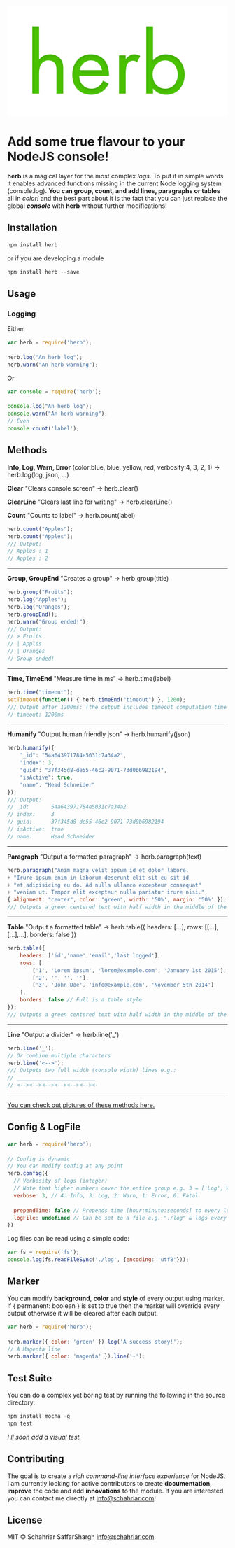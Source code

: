 ![Herbal Logo](logo.png)

Add some true flavour to your **NodeJS** console!
======

**herb** is a magical layer for the most complex *logs*. To put it in simple words it enables advanced functions missing in the current Node logging system (console.log). **You can group, count, and add lines, paragraphs or tables** all in *color!* and the best part about it is the fact that you can just replace the global ***console*** with **herb** without further modifications!

## Installation
```javascript
npm install herb
```
or if you are developing a module
```javascript
npm install herb --save
```

## Usage
### Logging
Either
```javascript
var herb = require('herb');

herb.log("An herb log");
herb.warn("An herb warning");
```
Or
```javascript
var console = require('herb');

console.log("An herb log");
console.warn("An herb warning");
// Even
console.count('label');
```

## Methods
**Info, Log, Warn, Error** (color:blue, blue, yellow, red, verbosity:4, 3, 2, 1) -> herb.log(log, json, ...)

**Clear** "Clears console screen" -> herb.clear()

**ClearLine** "Clears last line for writing" -> herb.clearLine()

**Count** "Counts to label" -> herb.count(label)
```javascript
herb.count("Apples");
herb.count("Apples");
/// Output:
// Apples : 1
// Apples : 2
```

---------------
**Group, GroupEnd** "Creates a group" -> herb.group(title)
```javascript
herb.group("Fruits");
herb.log("Apples");
herb.log("Oranges");
herb.groupEnd();
herb.warn("Group ended!");
/// Output:
// > Fruits
// | Apples
// | Oranges
// Group ended!
```
---------------
**Time, TimeEnd** "Measure time in ms" -> herb.time(label)
```javascript
herb.time("timeout");
setTimeout(function() { herb.timeEnd("timeout") }, 1200);
/// Output after 1200ms: (the output includes timeout computation time ~ 4ms to 12ms)
// timeout: 1200ms
```

---------------

**Humanify** "Output human friendly json" -> herb.humanify(json)
```javascript
herb.humanify({
	"_id": "54a643971784e5031c7a34a2",
	"index": 3,
	"guid": "37f345d8-de55-46c2-9071-73d0b6982194",
	"isActive": true,
	"name": "Head Schneider"
});
/// Output:
// _id:       54a643971784e5031c7a34a2
// index:     3
// guid:      37f345d8-de55-46c2-9071-73d0b6982194
// isActive:  true
// name:      Head Schneider
```

---------------

**Paragraph** "Output a formatted paragraph" -> herb.paragraph(text)
```javascript
herb.paragraph("Anim magna velit ipsum id et dolor labore.
+ "Irure ipsum enim in laborum deserunt elit sit eu sit id
+ "et adipisicing eu do. Ad nulla ullamco excepteur consequat"
+ "veniam ut. Tempor elit excepteur nulla pariatur irure nisi.",
{ alignment: "center", color: "green", width: '50%', margin: '50%' });
/// Outputs a green centered text with half width in the middle of the screen
```

---------------

**Table** "Output a formatted table" -> herb.table({ headers: [...], rows: [[...],[...],...], borders: false })
```javascript
herb.table({
	headers: ['id','name','email','last logged'],
	rows: [
		['1', 'Lorem ipsum', 'lorem@example.com', 'January 1st 2015'],
		['2', '', '', ''],
		['3', 'John Doe', 'info@example.com', 'November 5th 2014']
	],
	borders: false // Full is a table style
});
/// Outputs a green centered text with half width in the middle of the screen
```

---------------

**Line** "Output a divider" -> herb.line('_')
```javascript
herb.line('_');
// Or combine multiple characters
herb.line('<-->');
/// Outputs two full width (console width) lines e.g.:
// _________________________
// <--><--><--><--><--><--><-
```
---------------

[You can check out pictures of these methods here.](./tutorials/methods.md)

## Config & LogFile
```javascript
var herb = require('herb');

// Config is dynamic
// You can modify config at any point
herb.config({
  // Verbosity of logs (integer)
  // Note that higher numbers cover the entire group e.g. 3 = ['Log','Warn','Error']
  verbose: 3, // 4: Info, 3: Log, 2: Warn, 1: Error, 0: Fatal

  prependTime: false // Prepends time [hour:minute:seconds] to every log if enabled
  logFile: undefined // Can be set to a file e.g. "./log" & logs every log within the verbosity into the file
})
```
Log files can be read using a simple code:
```javascript
var fs = require('fs');
console.log(fs.readFileSync('./log', {encoding: 'utf8'}));
```

## Marker
You can modify **background**, **color** and **style** of every output using marker. If { permanent: boolean } is set to true then the marker will override every output otherwise it will be cleared after each output.
```javascript
var herb = require('herb');

herb.marker({ color: 'green' }).log('A success story!');
// A Magenta line
herb.marker({ color: 'magenta' }).line('-');
```

## Test Suite
You can do a complex yet boring test by running the following in the source directory:
```javascript
npm install mocha -g
npm test
```
*I'll soon add a visual test.*

## Contributing
The goal is to create a *rich command-line interface experience* for NodeJS.
I am currently looking for active contributors to create **documentation**, **improve** the code and add **innovations** to the module. If you are interested you can contact me directly at <info@schahriar.com>!

## License
MIT © Schahriar SaffarShargh <info@schahriar.com>

